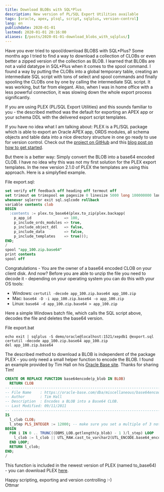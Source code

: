 ```yaml
---
title: Download BLOBs with SQL*Plus
description: New version of PL/SQL Export Utilities available
tags: [oracle, apex, plsql, script, sqlplus, version-control]
lang: en
publishdate: 2020-01-01
lastmod: 2020-01-01 20:16:00
aliases: [/posts/2020-01-01-download_blobs_with_sqlplus/]
---
```


Have you ever tried to spool/download BLOBS with SQL\*Plus? Some months ago I tried to find a way to download a collection of CLOBs or even better a zipped version of the collection as BLOB. I learned that BLOBs are not a valid datatype in SQL*Plus when it comes to the spool command. I found a way by putting the CLOBs into a global temporary table, creating an intermediate SQL script with tons of select and spool commands and finally spooling the CLOBs one by one by calling the intermediate SQL script. It was working, but far from elegant. Also, when I was in home office with a less powerful connection, it was slowing down the whole export process significantly.

If you are using PLEX (PL/SQL Export Utilities) and this sounds familiar to you - the described method was the default for exporting an APEX app or your schema DDL with the delivered export script templates.

If you have no idea what I am talking about: PLEX is a PL/SQL package which is able to export an Oracle APEX app, ORDS modules, all schema objects and table data into a nice directory structure in one go ready to use for version control. Check out the [project on GitHub][github] and this [blog post on how to get started][post].

But there is a better way: Simply convert the BLOB into a base64 encoded CLOB. I have no idea why this was not my first solution for the PLEX export templates. In the new version 2.1.0 of PLEX the templates are using this approach. Here is a simplyfied example.

File export.sql:

```sql
set verify off feedback off heading off termout off
set trimout on trimspool on pagesize 0 linesize 5000 long 100000000 longchunksize 32767
whenever sqlerror exit sql.sqlcode rollback
variable contents clob
BEGIN
  :contents := plex.to_base64(plex.to_zip(plex.backapp(
    p_app_id               => 100,
    p_include_ords_modules => true,
    p_include_object_ddl   => false,
    p_include_data         => false,
    p_include_templates    => true)));
END;
/
spool "app_100.zip.base64"
print contents
spool off 
```

Congratulations - You are the owner of a base64 encoded CLOB on your client disk. And now? Before you are able to unzip the file you need to decode it - depending on your operating system you can do this with your OS tools:

- Windows: `certutil -decode app_100.zip.base64 app_100.zip`
- Mac: `base64 -D -i app_100.zip.base64 -o app_100.zip`
- Linux: `base64 -d app_100.zip.base64 > app_100.zip`

Here a simple Windows batch file, which calls the SQL script above, decodes the file and deletes the base64 version.

File export.bat

```batch
echo exit | sqlplus -S demo/oracle@localhost:1521/xepdb1 @export.sql
certutil -decode app_100.zip.base64 app_100.zip
del app_100.zip.base64
```

The described method to download a BLOB is independent of the package PLEX - you only need a small helper function to encode the BLOB. I found an example provided by Tim Hall on his [Oracle Base site][oraclebase]. Thanks for sharing Tim!

```sql
CREATE OR REPLACE FUNCTION base64encode(p_blob IN BLOB)
  RETURN CLOB
-- -----------------------------------------------------------------------------------
-- File Name    : https://oracle-base.com/dba/miscellaneous/base64encode.sql
-- Author       : Tim Hall
-- Description  : Encodes a BLOB into a Base64 CLOB.
-- Last Modified: 09/11/2011
-- -----------------------------------------------------------------------------------
IS
  l_clob CLOB;
  l_step PLS_INTEGER := 12000; -- make sure you set a multiple of 3 not higher than 24573
BEGIN
  FOR i IN 0 .. TRUNC((DBMS_LOB.getlength(p_blob) - 1 )/l_step) LOOP
    l_clob := l_clob || UTL_RAW.cast_to_varchar2(UTL_ENCODE.base64_encode(DBMS_LOB.substr(p_blob, l_step, i * l_step + 1)));
  END LOOP;
  RETURN l_clob;
END;
/
```

This function is included in the newest version of PLEX (named to_base64) - you can download PLEX [here][download].

Happy scripting, exporting and version controlling :-)<br>
Ottmar



[download]: https://github.com/ogobrecht/plex/releases/latest
[github]: https://github.com/ogobrecht/plex
[oraclebase]: https://oracle-base.com/dba/script?category=miscellaneous&file=base64encode.sql
[post]: /posts/2018-08-26-plex-plsql-export-utilities
